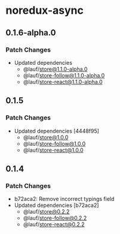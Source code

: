 # noredux-async

## 0.1.6-alpha.0

### Patch Changes

- Updated dependencies
  - @lauf/store@1.1.0-alpha.0
  - @lauf/store-follow@1.1.0-alpha.0
  - @lauf/store-react@1.1.0-alpha.0

## 0.1.5

### Patch Changes

- Updated dependencies [4448f95]
  - @lauf/store@1.0.0
  - @lauf/store-follow@1.0.0
  - @lauf/store-react@1.0.0

## 0.1.4

### Patch Changes

- b72aca2: Remove incorrect typings field
- Updated dependencies [b72aca2]
  - @lauf/store@0.2.2
  - @lauf/store-follow@0.2.2
  - @lauf/store-react@0.2.2

